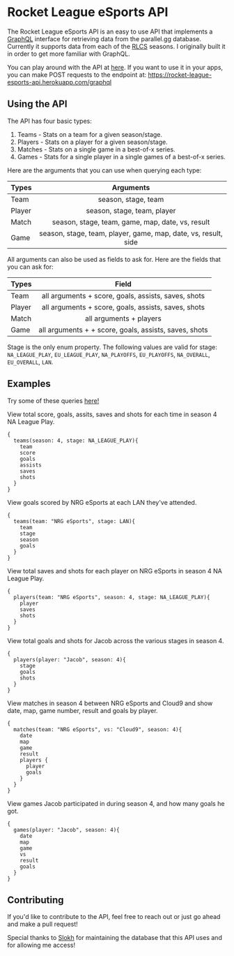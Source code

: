 # Rocket League eSports API

The Rocket League eSports API is an easy to use API that implements a [GraphQL](http://graphql.org/learn/) interface for retrieving data from the parallel.gg database. Currently it supports data from each of the [RLCS](https://www.rlcs.gg/) seasons. I originally built it in order to get more familiar with GraphQL.

You can play around with the API at [here](https://rocket-league-esports-api.herokuapp.com/graphiql). If you want to use it in your apps, you can make POST requests to the endpoint at:
https://rocket-league-esports-api.herokuapp.com/graphql

## Using the API

The API has four basic types:
1. Teams - Stats on a team for a given season/stage.
2. Players - Stats on a player for a given season/stage.
3. Matches - Stats on a single game in a best-of-x series.
4. Games - Stats for a single player in a single games of a best-of-x series.

Here are the arguments that you can use when querying each type:

| Types  | Arguments     |
| ------ |:-------------:|
| Team   | season, stage, team |
| Player | season, stage, team, player |
| Match  | season, stage, team, game, map, date, vs, result |
| Game   | season, stage, team, player, game, map, date, vs, result, side |

All arguments can also be used as fields to ask for.
Here are the fields that you can ask for:

| Types  | Field     |
| ------ |:-------------:|
| Team   | all arguments + score, goals, assists, saves, shots |
| Player | all arguments + score, goals, assists, saves, shots |
| Match  | all arguments + players |
| Game   | all arguments + + score, goals, assists, saves, shots |

Stage is the only enum property. The following values are valid for stage:
`NA_LEAGUE_PLAY`, `EU_LEAGUE_PLAY`, `NA_PLAYOFFS`, `EU_PLAYOFFS`, `NA_OVERALL`, `EU_OVERALL`, `LAN`.

## Examples

Try some of these queries [here!](https://rocket-league-esports-api.herokuapp.com/graphiql)

View total score, goals, assits, saves and shots for each time in season 4 NA League Play.
~~~
{
  teams(season: 4, stage: NA_LEAGUE_PLAY){
    team
    score
    goals
    assists
    saves
    shots
  }
}
~~~

View goals scored by NRG eSports at each LAN they've attended.
~~~
{
  teams(team: "NRG eSports", stage: LAN){
    team
    stage
    season
    goals
  }
}
~~~

View total saves and shots for each player on NRG eSports in season 4 NA League Play.
~~~
{
  players(team: "NRG eSports", season: 4, stage: NA_LEAGUE_PLAY){
    player
    saves
    shots
  }
}
~~~

View total goals and shots for Jacob across the various stages in season 4.
~~~
{
  players(player: "Jacob", season: 4){
    stage
    goals
    shots
  }
}
~~~

View matches in season 4 between NRG eSports and Cloud9 and show date, map, game number, result and goals by player.
~~~
{
  matches(team: "NRG eSports", vs: "Cloud9", season: 4){
    date
    map
    game
    result
    players {
      player
      goals
    }
  }
}
~~~

View games Jacob participated in during season 4, and how many goals he got.
~~~
{
  games(player: "Jacob", season: 4){
    date
    map
    game
    vs
    result
    goals
  }
}
~~~

## Contributing

If you'd like to contribute to the API, feel free to reach out or just go ahead and make a pull request!

Special thanks to [Slokh](https://twitter.com/Slokh_) for maintaining the database that this API uses and for allowing me access!
